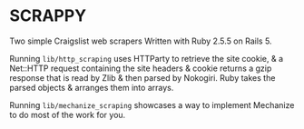 # SCRAPPY

Two simple Craigslist web scrapers Written with Ruby 2.5.5 on Rails 5.

Running `lib/http_scraping` uses HTTParty to retrieve the site cookie, & a Net::HTTP request containing the site headers & cookie returns a gzip response that is read by Zlib & then parsed by Nokogiri. Ruby takes the parsed objects & arranges them into arrays.

Running `lib/mechanize_scraping` showcases a way to implement Mechanize to do most of the work for you.
